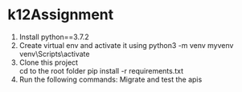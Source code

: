 # k12Assignment

1. Install python==3.7.2
2. Create virtual env and activate it using
    python3 -m venv myvenv
    venv\Scripts\activate
3. Clone this project   
  cd to the root folder
  pip install -r requirements.txt
4. Run the following commands:
  Migrate and test the apis
